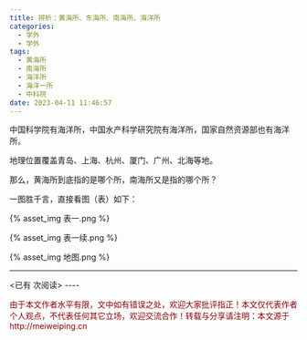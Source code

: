 ```yaml
---
title: 辨析：黄海所、东海所、南海所、海洋所
categories:
  - 学外
  - 学外
tags:
  - 黄海所
  - 南海所
  - 海洋所
  - 海洋一所
  - 中科院
date: 2023-04-11 11:46:57
---
```


中国科学院有海洋所，中国水产科学研究院有海洋所，国家自然资源部也有海洋所。

地理位置覆盖青岛、上海、杭州、厦门、广州、北海等地。

那么，黄海所到底指的是哪个所，南海所又是指的哪个所？

一图胜千言，直接看图（表）如下：

{% asset_img 表一.png %} 


{% asset_img 表一续.png %} 

{% asset_img 地图.png %} 



----
<span id="busuanzi_container_page_pv">
<已有 <span id="busuanzi_value_page_pv"></span> 次阅读>
</span>
----

<p style="color:darkred"> 由于本文作者水平有限，文中如有错误之处，欢迎大家批评指正！本文仅代表作者个人观点，不代表任何其它立场，欢迎交流合作！转载与分享请注明：本文源于 http://meiweiping.cn </p>
